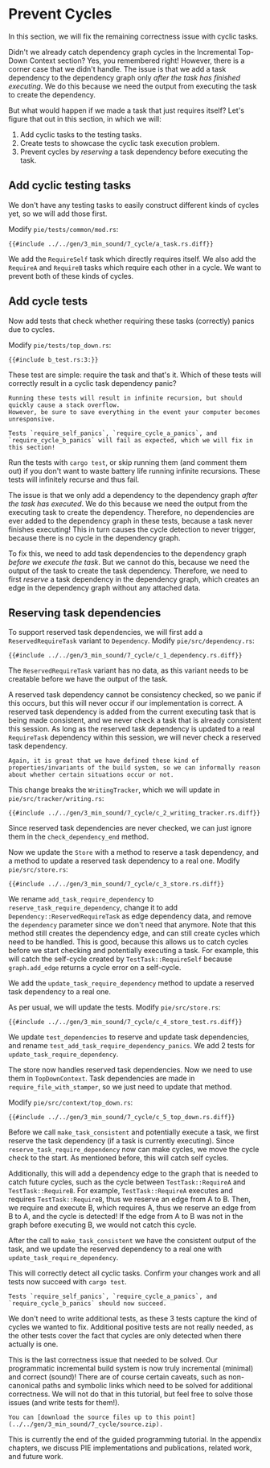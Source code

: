 # Prevent Cycles

In this section, we will fix the remaining correctness issue with cyclic tasks.

Didn't we already catch dependency graph cycles in the Incremental Top-Down Context section?
Yes, you remembered right!
However, there is a corner case that we didn't handle.
The issue is that we add a task dependency to the dependency graph only _after the task has finished executing_.
We do this because we need the output from executing the task to create the dependency.

But what would happen if we made a task that just requires itself?
Let's figure that out in this section, in which we will:

1) Add cyclic tasks to the testing tasks.
2) Create tests to showcase the cyclic task execution problem.
3) Prevent cycles by _reserving_ a task dependency before executing the task.

## Add cyclic testing tasks

We don't have any testing tasks to easily construct different kinds of cycles yet, so we will add those first.

Modify `pie/tests/common/mod.rs`:
       
```diff2html linebyline
{{#include ../../gen/3_min_sound/7_cycle/a_task.rs.diff}}
```

We add the `RequireSelf` task which directly requires itself.
We also add the `RequireA` and `RequireB` tasks which require each other in a cycle.
We want to prevent both of these kinds of cycles.

## Add cycle tests 

Now add tests that check whether requiring these tasks (correctly) panics due to cycles.

Modify `pie/tests/top_down.rs`:

```rust,
{{#include b_test.rs:3:}}
```

These test are simple: require the task and that's it.
Which of these tests will correctly result in a cyclic task dependency panic?

```admonish warning title="Infinite Recursion"
Running these tests will result in infinite recursion, but should quickly cause a stack overflow.
However, be sure to save everything in the event your computer becomes unresponsive.
```

```admonish failure title="Expected Test Failure"
Tests `require_self_panics`, `require_cycle_a_panics`, and `require_cycle_b_panics` will fail as expected, which we will fix in this section!
```

Run the tests with `cargo test`, or skip running them (and comment them out) if you don't want to waste battery life running infinite recursions.
These tests will infinitely recurse and thus fail.

The issue is that we only add a dependency to the dependency graph _after the task has executed_.
We do this because we need the output from the executing task to create the dependency.
Therefore, no dependencies are ever added to the dependency graph in these tests, because a task never finishes executing!
This in turn causes the cycle detection to never trigger, because there is no cycle in the dependency graph.

To fix this, we need to add task dependencies to the dependency graph _before we execute the task_.
But we cannot do this, because we need the output of the task to create the task dependency.
Therefore, we need to first _reserve_ a task dependency in the dependency graph, which creates an edge in the dependency graph without any attached data.

## Reserving task dependencies

To support reserved task dependencies, we will first add a `ReservedRequireTask` variant to `Dependency`.
Modify `pie/src/dependency.rs`:

```diff2html linebyline
{{#include ../../gen/3_min_sound/7_cycle/c_1_dependency.rs.diff}}
```

The `ReservedRequireTask` variant has no data, as this variant needs to be creatable before we have the output of the task.

A reserved task dependency cannot be consistency checked, so we panic if this occurs, but this will never occur if our implementation is correct.
A reserved task dependency is added from the current executing task that is being made consistent, and we never check a task that is already consistent this session.
As long as the reserved task dependency is updated to a real `RequireTask` dependency within this session, we will never check a reserved task dependency.

```admonish note title="Properties of the Build System"
Again, it is great that we have defined these kind of properties/invariants of the build system, so we can informally reason about whether certain situations occur or not.
```

This change breaks the `WritingTracker`, which we will update in `pie/src/tracker/writing.rs`:

```diff2html linebyline
{{#include ../../gen/3_min_sound/7_cycle/c_2_writing_tracker.rs.diff}}
```

Since reserved task dependencies are never checked, we can just ignore them in the `check_dependency_end` method.

Now we update the `Store` with a method to reserve a task dependency, and a method to update a reserved task dependency to a real one.
Modify `pie/src/store.rs`:

```diff2html
{{#include ../../gen/3_min_sound/7_cycle/c_3_store.rs.diff}}
```

We rename `add_task_require_dependency` to `reserve_task_require_dependency`, change it to add `Dependency::ReservedRequireTask` as edge dependency data, and remove the `dependency` parameter since we don't need that anymore.
Note that this method still creates the dependency edge, and can still create cycles which need to be handled.
This is good, because this allows us to catch cycles before we start checking and potentially executing a task.
For example, this will catch the self-cycle created by `TestTask::RequireSelf` because `graph.add_edge` returns a cycle error on a self-cycle.

We add the `update_task_require_dependency` method to update a reserved task dependency to a real one.

As per usual, we will update the tests.
Modify `pie/src/store.rs`:

```diff2html
{{#include ../../gen/3_min_sound/7_cycle/c_4_store_test.rs.diff}}
```

We update `test_dependencies` to reserve and update task dependencies, and rename `test_add_task_require_dependency_panics`.
We add 2 tests for `update_task_require_dependency`.

The store now handles reserved task dependencies.
Now we need to use them in `TopDownContext`.
Task dependencies are made in `require_file_with_stamper`, so we just need to update that method.

Modify `pie/src/context/top_down.rs`:

```diff2html
{{#include ../../gen/3_min_sound/7_cycle/c_5_top_down.rs.diff}}
```

Before we call `make_task_consistent` and potentially execute a task, we first reserve the task dependency (if a task is currently executing).
Since `reserve_task_require_dependency` now can make cycles, we move the cycle check to the start.
As mentioned before, this will catch self cycles.

Additionally, this will add a dependency edge to the graph that is needed to catch future cycles, such as the cycle between `TestTask::RequireA` and `TestTask::RequireB`.
For example, `TestTask::RequireA` executes and requires `TestTask::RequireB`, thus we reserve an edge from A to B.
Then, we require and execute B, which requires A, thus we reserve an edge from B to A, and the cycle is detected!
If the edge from A to B was not in the graph before executing B, we would not catch this cycle.

After the call to `make_task_consistent` we have the consistent output of the task, and we update the reserved dependency to a real one with `update_task_require_dependency`.

This will correctly detect all cyclic tasks.
Confirm your changes work and all tests now succeed with `cargo test`.

```admonish success title="Fixed Tests"
Tests `require_self_panics`, `require_cycle_a_panics`, and `require_cycle_b_panics` should now succeed.
```

We don't need to write additional tests, as these 3 tests capture the kind of cycles we wanted to fix.
Additional positive tests are not really needed, as the other tests cover the fact that cycles are only detected when there actually is one.

This is the last correctness issue that needed to be solved.
Our programmatic incremental build system is now truly incremental (minimal) and correct (sound)!
There are of course certain caveats, such as non-canonical paths and symbolic links which need to be solved for additional correctness.
We will not do that in this tutorial, but feel free to solve those issues (and write tests for them!).

```admonish example title="Download source code" collapsible=true
You can [download the source files up to this point](../../gen/3_min_sound/7_cycle/source.zip).
```

This is currently the end of the guided programming tutorial.
In the appendix chapters, we discuss PIE implementations and publications, related work, and future work.
